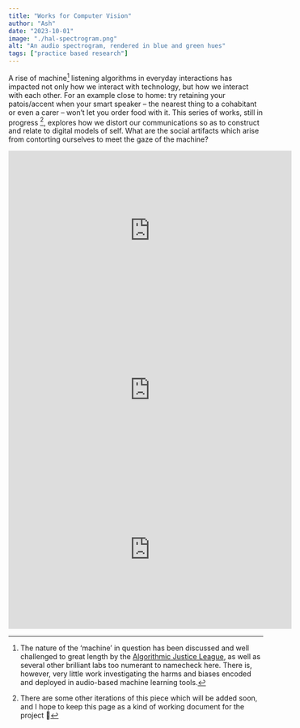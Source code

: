 ```yaml
---
title: "Works for Computer Vision"
author: "Ash"
date: "2023-10-01"
image: "./hal-spectrogram.png"
alt: "An audio spectrogram, rendered in blue and green hues"
tags: ["practice based research"]
---
```


A rise of machine[^1] listening algorithms in everyday interactions has impacted not only how we interact with technology, but how we interact with each other. For an example close to home: try retaining your patois/accent when your smart speaker – the nearest thing to a cohabitant or even a carer – won’t let you order food with it.
This series of works, still in progress [^2], explores how we distort our communications so as to construct and relate to digital models of self.
What are the social artifacts which arise from contorting ourselves to meet the gaze of the machine?

<iframe width="560" height="315" src="https://www.youtube-nocookie.com/embed/7DCXltYyCHQ?si=vbOTJ8_tBzIQX2y0&amp;controls=0" title="YouTube video player" frameborder="0" allow="accelerometer; autoplay; clipboard-write; encrypted-media; gyroscope; picture-in-picture; web-share" allowfullscreen></iframe>

<iframe width="560" height="315" src="https://www.youtube-nocookie.com/embed/GyUpU0_-sd4?si=_BxtFYD3pPrkKVxo&amp;controls=0" title="YouTube video player" frameborder="0" allow="accelerometer; autoplay; clipboard-write; encrypted-media; gyroscope; picture-in-picture; web-share" allowfullscreen></iframe>

<iframe width="560" height="315" src="https://www.youtube-nocookie.com/embed/9ki9Wt7gn_8?si=dnkM3d_nhl9nsPdc&amp;controls=0" title="YouTube video player" frameborder="0" allow="accelerometer; autoplay; clipboard-write; encrypted-media; gyroscope; picture-in-picture; web-share" allowfullscreen></iframe>



[^1]: The nature of the ‘machine’ in question has been discussed and well challenged to great length by the [Algorithmic Justice League](https://www.ajl.org), as well as several other brilliant labs too numerant to namecheck here. There is, however, very little work investigating the harms and biases encoded and deployed in audio-based machine learning tools.

[^2]:There are some other iterations of this piece which will be added soon, and I hope to keep this page as a kind of working document for the project 🙂